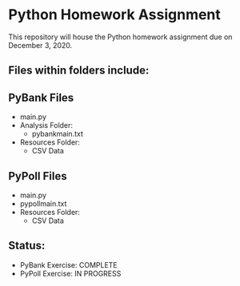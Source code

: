 # Python Homework Assignment

This repository will house the Python homework assignment due on December 3, 2020.

## Files within folders include:

## PyBank Files
* main.py
* Analysis Folder:
  * pybankmain.txt
* Resources Folder:
  * CSV Data

## PyPoll Files
* main.py
* pypollmain.txt
* Resources Folder:
  * CSV Data

## Status:
* PyBank Exercise: COMPLETE
* PyPoll Exercise: IN PROGRESS
